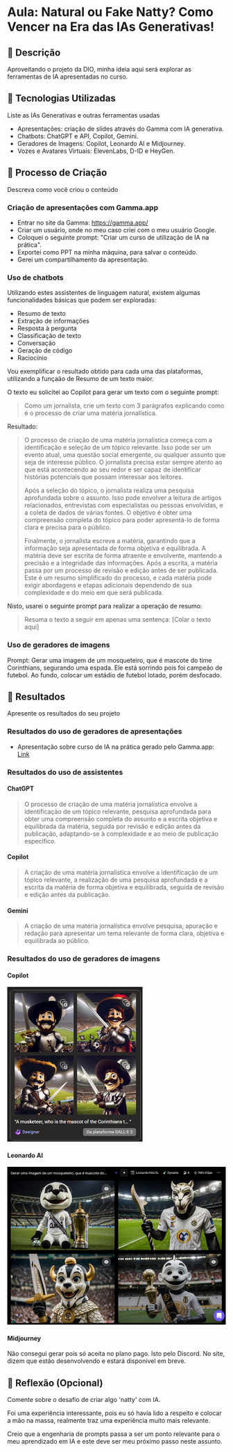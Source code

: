 # Aula: Natural ou Fake Natty? Como Vencer na Era das IAs Generativas!

## 📒 Descrição
Aproveitando o projeto da DIO, minha ideia aqui será explorar as ferramentas de IA apresentadas no curso.

## 🤖 Tecnologias Utilizadas
Liste as IAs Generativas e outras ferramentas usadas

* Apresentações: criação de slides através do Gamma com IA generativa.
* Chatbots: ChatGPT e API, Copilot, Gemini.
* Geradores de Imagens: Copilot, Leonardo AI e Midjourney.
* Vozes e Avatares Virtuais: ElevenLabs, D-ID e HeyGen.

## 🧐 Processo de Criação
Descreva como você criou o conteúdo

### Criação de apresentações com Gamma.app
* Entrar no site da Gamma: https://gamma.app/
* Criar um usuário, onde no meu caso criei com o meu usuário Google.
* Coloquei o seguinte prompt: "Criar um curso de utilização de IA na prática".
* Exportei como PPT na minha máquina, para salvar o conteúdo.
* Gerei um compartilhamento da apresentação.

### Uso de chatbots 

Utilizando estes assistentes de linguagem natural, existem algumas funcionalidades básicas que podem ser exploradas:
* Resumo de texto
* Extração de informações
* Resposta à pergunta
* Classificação de texto
* Conversação
* Geração de código
* Raciocínio

Vou exemplificar o resultado obtido para cada uma das plataformas, utilizando a funçaão de Resumo de um texto maior.

O texto eu solicitei ao Copilot para gerar um texto com o seguinte prompt:

>Como um jornalista, crie um texto com 3 parágrafos explicando como é o processo de criar uma matéria jornalística.

Resultado:

>O processo de criação de uma matéria jornalística começa com a identificação e seleção de um tópico relevante. Isso pode ser um evento atual, uma questão social emergente, ou qualquer assunto que seja de interesse público. O jornalista precisa estar sempre atento ao que está acontecendo ao seu redor e ser capaz de identificar histórias potenciais que possam interessar aos leitores.
>
>Após a seleção do tópico, o jornalista realiza uma pesquisa aprofundada sobre o assunto. Isso pode envolver a leitura de artigos relacionados, entrevistas com especialistas ou pessoas envolvidas, e a coleta de dados de várias fontes. O objetivo é obter uma compreensão completa do tópico para poder apresentá-lo de forma clara e precisa para o público.
>
>Finalmente, o jornalista escreve a matéria, garantindo que a informação seja apresentada de forma objetiva e equilibrada. A matéria deve ser escrita de forma atraente e envolvente, mantendo a precisão e a integridade das informações. Após a escrita, a matéria passa por um processo de revisão e edição antes de ser publicada. Este é um resumo simplificado do processo, e cada matéria pode exigir abordagens e etapas adicionais dependendo de sua complexidade e do meio em que será publicada.

Nisto, usarei o seguinte prompt para realizar a operação de resumo:

>Resuma o texto a seguir em apenas uma sentença: [Colar o texto aqui]


### Uso de geradores de imagens

Prompt: Gerar uma imagem de um mosqueteiro, que é mascote do time Corinthians, segurando uma espada. Ele está sorrindo pois foi campeão de futebol. Ao fundo, colocar um estádio de futebol lotado, porém desfocado.


## 🚀 Resultados
Apresente os resultados do seu projeto

### Resultados do uso de geradores de apresentações

* Apresentação sobre curso de IA na prática gerado pelo Gamma.app: [Link](https://gamma.app/docs/lyynpol8wqe138g?token=&following_id=9iku8bgp2jhq0gm&follow_on_start=true)

### Resultados do uso de assistentes

#### ChatGPT

>O processo de criação de uma matéria jornalística envolve a identificação de um tópico relevante, pesquisa aprofundada para obter uma compreensão completa do assunto e a escrita objetiva e equilibrada da matéria, seguida por revisão e edição antes da publicação, adaptando-se à complexidade e ao meio de publicação específico.

#### Copilot

>A criação de uma matéria jornalística envolve a identificação de um tópico relevante, a realização de uma pesquisa aprofundada e a escrita da matéria de forma objetiva e equilibrada, seguida de revisão e edição antes da publicação.

#### Gemini

>A criação de uma matéria jornalística envolve pesquisa, apuração e redação para apresentar um tema relevante de forma clara, objetiva e equilibrada ao público.

### Resultados do uso de geradores de imagens

#### Copilot

![Img](./output/mascote-copilot.png)

#### Leonardo AI

![Img](./output/mascote-leonardo.png)

#### Midjourney

Não consegui gerar pois só aceita no plano pago. Isto pelo Discord. No site, dizem que estão desenvolvendo e estará disponível em breve.


## 💭 Reflexão (Opcional)

Comente sobre o desafio de criar algo 'natty' com IA.

Foi uma experiência interessante, pois eu só havia lido a respeito e colocar a mão na massa, realmente traz uma experiência muito mais relevante.

Creio que a engenharia de prompts passa a ser um ponto relevante para o meu aprendizado em IA e este deve ser meu próximo passo neste assunto.
